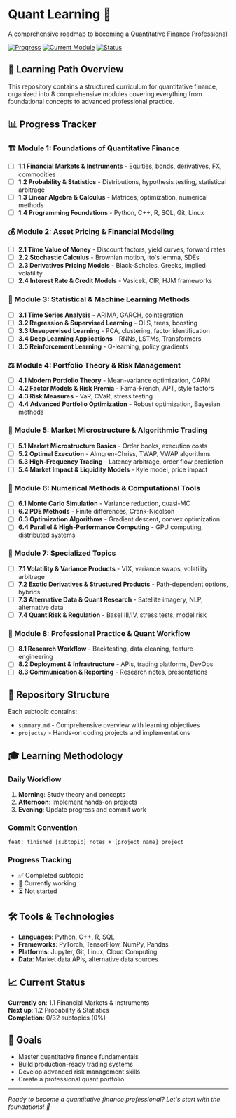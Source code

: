 # Quant Learning 🚀

A comprehensive roadmap to becoming a Quantitative Finance Professional

[![Progress](https://img.shields.io/badge/Progress-0%25-red?style=for-the-badge)](https://github.com/Micah779/Quant-Learning)
[![Current Module](https://img.shields.io/badge/Current%20Module-1.1%20Financial%20Markets-blue?style=for-the-badge)](https://github.com/Micah779/Quant-Learning)
[![Status](https://img.shields.io/badge/Status-Starting%20Out-orange?style=for-the-badge)](https://github.com/Micah779/Quant-Learning)

## 🎯 Learning Path Overview

This repository contains a structured curriculum for quantitative finance, organized into 8 comprehensive modules covering everything from foundational concepts to advanced professional practice.

## 📊 Progress Tracker

### 🏗️ Module 1: Foundations of Quantitative Finance
- [ ] **1.1 Financial Markets & Instruments** - Equities, bonds, derivatives, FX, commodities
- [ ] **1.2 Probability & Statistics** - Distributions, hypothesis testing, statistical arbitrage
- [ ] **1.3 Linear Algebra & Calculus** - Matrices, optimization, numerical methods
- [ ] **1.4 Programming Foundations** - Python, C++, R, SQL, Git, Linux

### 💰 Module 2: Asset Pricing & Financial Modeling
- [ ] **2.1 Time Value of Money** - Discount factors, yield curves, forward rates
- [ ] **2.2 Stochastic Calculus** - Brownian motion, Ito's lemma, SDEs
- [ ] **2.3 Derivatives Pricing Models** - Black-Scholes, Greeks, implied volatility
- [ ] **2.4 Interest Rate & Credit Models** - Vasicek, CIR, HJM frameworks

### 🤖 Module 3: Statistical & Machine Learning Methods
- [ ] **3.1 Time Series Analysis** - ARIMA, GARCH, cointegration
- [ ] **3.2 Regression & Supervised Learning** - OLS, trees, boosting
- [ ] **3.3 Unsupervised Learning** - PCA, clustering, factor identification
- [ ] **3.4 Deep Learning Applications** - RNNs, LSTMs, Transformers
- [ ] **3.5 Reinforcement Learning** - Q-learning, policy gradients

### ⚖️ Module 4: Portfolio Theory & Risk Management
- [ ] **4.1 Modern Portfolio Theory** - Mean-variance optimization, CAPM
- [ ] **4.2 Factor Models & Risk Premia** - Fama-French, APT, style factors
- [ ] **4.3 Risk Measures** - VaR, CVaR, stress testing
- [ ] **4.4 Advanced Portfolio Optimization** - Robust optimization, Bayesian methods

### 🔧 Module 5: Market Microstructure & Algorithmic Trading
- [ ] **5.1 Market Microstructure Basics** - Order books, execution costs
- [ ] **5.2 Optimal Execution** - Almgren-Chriss, TWAP, VWAP algorithms
- [ ] **5.3 High-Frequency Trading** - Latency arbitrage, order flow prediction
- [ ] **5.4 Market Impact & Liquidity Models** - Kyle model, price impact

### 🧮 Module 6: Numerical Methods & Computational Tools
- [ ] **6.1 Monte Carlo Simulation** - Variance reduction, quasi-MC
- [ ] **6.2 PDE Methods** - Finite differences, Crank-Nicolson
- [ ] **6.3 Optimization Algorithms** - Gradient descent, convex optimization
- [ ] **6.4 Parallel & High-Performance Computing** - GPU computing, distributed systems

### 🎯 Module 7: Specialized Topics
- [ ] **7.1 Volatility & Variance Products** - VIX, variance swaps, volatility arbitrage
- [ ] **7.2 Exotic Derivatives & Structured Products** - Path-dependent options, hybrids
- [ ] **7.3 Alternative Data & Quant Research** - Satellite imagery, NLP, alternative data
- [ ] **7.4 Quant Risk & Regulation** - Basel III/IV, stress tests, model risk

### 🚀 Module 8: Professional Practice & Quant Workflow
- [ ] **8.1 Research Workflow** - Backtesting, data cleaning, feature engineering
- [ ] **8.2 Deployment & Infrastructure** - APIs, trading platforms, DevOps
- [ ] **8.3 Communication & Reporting** - Research notes, presentations

## 📁 Repository Structure

Each subtopic contains:
- `summary.md` - Comprehensive overview with learning objectives
- `projects/` - Hands-on coding projects and implementations

## 🎓 Learning Methodology

### Daily Workflow
1. **Morning**: Study theory and concepts
2. **Afternoon**: Implement hands-on projects
3. **Evening**: Update progress and commit work

### Commit Convention
```
feat: finished [subtopic] notes + [project_name] project
```

### Progress Tracking
- ✅ Completed subtopic
- 🔄 Currently working
- ⏳ Not started

## 🛠️ Tools & Technologies

- **Languages**: Python, C++, R, SQL
- **Frameworks**: PyTorch, TensorFlow, NumPy, Pandas
- **Platforms**: Jupyter, Git, Linux, Cloud Computing
- **Data**: Market data APIs, alternative data sources

## 📈 Current Status

**Currently on**: 1.1 Financial Markets & Instruments  
**Next up**: 1.2 Probability & Statistics  
**Completion**: 0/32 subtopics (0%)

## 🎯 Goals

- Master quantitative finance fundamentals
- Build production-ready trading systems
- Develop advanced risk management skills
- Create a professional quant portfolio

---

*Ready to become a quantitative finance professional? Let's start with the foundations! 🚀*